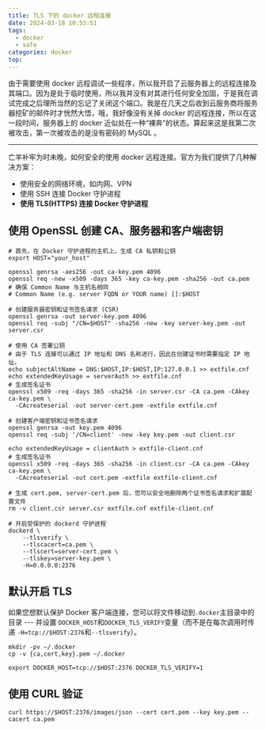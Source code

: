 ```yaml
---
title: TLS 下的 docker 远程连接
date: 2024-03-18 10:53:51
tags: 
  - docker
  - safe
categories: docker
top:
---
```


由于需要使用 docker 远程调试一些程序，所以我开启了云服务器上的远程连接及其端口。因为是处于临时使用，所以我并没有对其进行任何安全加固，于是我在调试完成之后理所当然的忘记了关闭这个端口。我是在几天之后收到云服务商将服务器挖矿的邮件时才恍然大悟，哦，我好像没有关掉 docker 的远程连接，所以在这一段时间，服务器上的 docker 近似处在一种“裸奔”的状态。算起来这是我第二次被攻击，第一次被攻击的是没有密码的 MySQL 。

---

亡羊补牢为时未晚，如何安全的使用 docker 远程连接。官方为我们提供了几种解决方案：

- 使用安全的网络环境，如内网、VPN
- 使用 SSH 连接 Docker 守护进程
- **使用 TLS(HTTPS) 连接 Docker 守护进程**

## 使用 OpenSSL 创建 CA、服务器和客户端密钥

```shell
# 首先，在 Docker 守护进程的主机上，生成 CA 私钥和公钥
export HOST="your_host"

openssl genrsa -aes256 -out ca-key.pem 4096
openssl req -new -x509 -days 365 -key ca-key.pem -sha256 -out ca.pem
# 确保 Common Name 与主机名相同
# Common Name (e.g. server FQDN or YOUR name) []:$HOST

# 创建服务器密钥和证书签名请求 (CSR)
openssl genrsa -out server-key.pem 4096
openssl req -subj "/CN=$HOST" -sha256 -new -key server-key.pem -out server.csr

# 使用 CA 签署公钥
# 由于 TLS 连接可以通过 IP 地址和 DNS 名称进行，因此在创建证书时需要指定 IP 地址。
echo subjectAltName = DNS:$HOST,IP:$HOST,IP:127.0.0.1 >> extfile.cnf
echo extendedKeyUsage = serverAuth >> extfile.cnf
# 生成签名证书
openssl x509 -req -days 365 -sha256 -in server.csr -CA ca.pem -CAkey ca-key.pem \
  -CAcreateserial -out server-cert.pem -extfile extfile.cnf
  
# 创建客户端密钥和证书签名请求
openssl genrsa -out key.pem 4096
openssl req -subj '/CN=client' -new -key key.pem -out client.csr

echo extendedKeyUsage = clientAuth > extfile-client.cnf
# 生成签名证书
openssl x509 -req -days 365 -sha256 -in client.csr -CA ca.pem -CAkey ca-key.pem \
  -CAcreateserial -out cert.pem -extfile extfile-client.cnf
  
# 生成 cert.pem, server-cert.pem 后，您可以安全地删除两个证书签名请求和扩展配置文件
rm -v client.csr server.csr extfile.cnf extfile-client.cnf

# 开启受保护的 dockerd 守护进程
dockerd \
    --tlsverify \
    --tlscacert=ca.pem \
    --tlscert=server-cert.pem \
    --tlskey=server-key.pem \
    -H=0.0.0.0:2376
```

## 默认开启 TLS

如果您想默认保护 Docker 客户端连接，您可以将文件移动到`.docker`主目录中的目录 --- 并设置 `DOCKER_HOST`和`DOCKER_TLS_VERIFY`变量（而不是在每次调用时传递 `-H=tcp://$HOST:2376`和`--tlsverify`）。

```shell
mkdir -pv ~/.docker
cp -v {ca,cert,key}.pem ~/.docker

export DOCKER_HOST=tcp://$HOST:2376 DOCKER_TLS_VERIFY=1
```

## 使用 CURL 验证

```shell
curl https://$HOST:2376/images/json --cert cert.pem --key key.pem --cacert ca.pem
```
